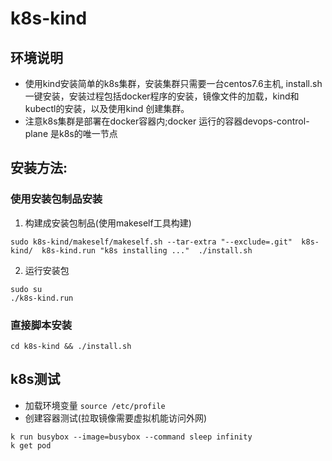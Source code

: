 # k8s-kind

## 环境说明
  * 使用kind安装简单的k8s集群，安装集群只需要一台centos7.6主机, install.sh 一键安装，安装过程包括docker程序的安装，镜像文件的加载，kind和kubectl的安装，以及使用kind 创建集群。
  * 注意k8s集群是部署在docker容器内;docker 运行的容器devops-control-plane 是k8s的唯一节点

## 安装方法:

### 使用安装包制品安装
1. 构建成安装包制品(使用makeself工具构建)
~~~shell
sudo k8s-kind/makeself/makeself.sh --tar-extra "--exclude=.git"  k8s-kind/  k8s-kind.run "k8s installing ..."  ./install.sh
~~~
2. 运行安装包
~~~shell
sudo su
./k8s-kind.run
~~~

### 直接脚本安装
~~~shell
cd k8s-kind && ./install.sh
~~~

## k8s测试
* 加载环境变量
`source /etc/profile`
* 创建容器测试(拉取镜像需要虚拟机能访问外网)
```shell
k run busybox --image=busybox --command sleep infinity
k get pod
```

